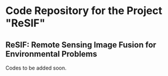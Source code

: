 # Code Repository for the Project "ReSIF"
## ReSIF: Remote Sensing Image Fusion for Environmental Problems

Codes to be added soon.
